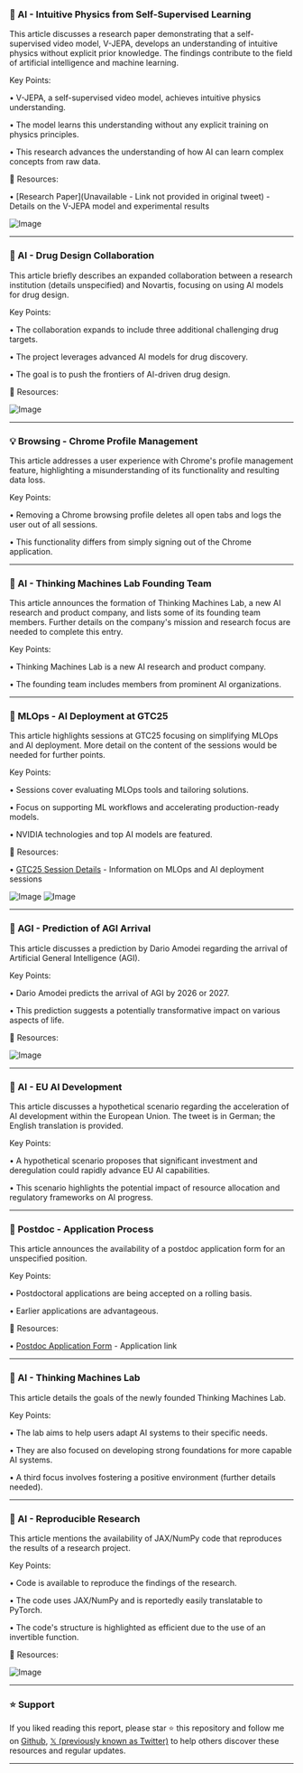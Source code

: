 ### 🤖 AI - Intuitive Physics from Self-Supervised Learning

This article discusses a research paper demonstrating that a self-supervised video model, V-JEPA, develops an understanding of intuitive physics without explicit prior knowledge.  The findings contribute to the field of artificial intelligence and machine learning.

Key Points:

• V-JEPA, a self-supervised video model, achieves intuitive physics understanding.


• The model learns this understanding without any explicit training on physics principles.


• This research advances the understanding of how AI can learn complex concepts from raw data.



🔗 Resources:

• [Research Paper](Unavailable -  Link not provided in original tweet) -  Details on the V-JEPA model and experimental results

![Image](https://pbs.twimg.com/media/GkFTFGpXEAomwtT?format=jpg&name=small)


---

### 🚀 AI - Drug Design Collaboration

This article briefly describes an expanded collaboration between a research institution (details unspecified) and Novartis, focusing on using AI models for drug design.

Key Points:

• The collaboration expands to include three additional challenging drug targets.


•  The project leverages advanced AI models for drug discovery.


• The goal is to push the frontiers of AI-driven drug design.



🔗 Resources:

![Image](https://pbs.twimg.com/media/GkEW00sXsAAqwoJ?format=jpg&name=small)


---

### 💡 Browsing - Chrome Profile Management

This article addresses a user experience with Chrome's profile management feature, highlighting a misunderstanding of its functionality and resulting data loss.

Key Points:

• Removing a Chrome browsing profile deletes all open tabs and logs the user out of all sessions.


• This functionality differs from simply signing out of the Chrome application.



---

### 🤖 AI - Thinking Machines Lab Founding Team

This article announces the formation of Thinking Machines Lab, a new AI research and product company, and lists some of its founding team members.  Further details on the company's mission and research focus are needed to complete this entry.

Key Points:


• Thinking Machines Lab is a new AI research and product company.


• The founding team includes members from prominent AI organizations.



---

### 🚀 MLOps - AI Deployment at GTC25

This article highlights sessions at GTC25 focusing on simplifying MLOps and AI deployment.  More detail on the content of the sessions would be needed for further points.

Key Points:

• Sessions cover evaluating MLOps tools and tailoring solutions.


•  Focus on supporting ML workflows and accelerating production-ready models.


• NVIDIA technologies and top AI models are featured.



🔗 Resources:

• [GTC25 Session Details](https://nvda.ws/4hCerpA) - Information on MLOps and AI deployment sessions


![Image](https://pbs.twimg.com/media/GkGT024XEAAMwHh?format=jpg&name=small)
![Image](https://pbs.twimg.com/media/GkGT1KoWEAE_RdE?format=jpg&name=small)


---

### 🤖 AGI - Prediction of AGI Arrival

This article discusses a prediction by Dario Amodei regarding the arrival of Artificial General Intelligence (AGI).

Key Points:

• Dario Amodei predicts the arrival of AGI by 2026 or 2027.


• This prediction suggests a potentially transformative impact on various aspects of life.



🔗 Resources:

![Image](https://pbs.twimg.com/ext_tw_video_thumb/1891934617340440576/pu/img/OB7PU5BhYiBoafJl.jpg)


---

### 🤖 AI -  EU AI Development

This article discusses a hypothetical scenario regarding the acceleration of AI development within the European Union.  The tweet is in German; the English translation is provided.

Key Points:

• A hypothetical scenario proposes that significant investment and deregulation could rapidly advance EU AI capabilities.


• This scenario highlights the potential impact of resource allocation and regulatory frameworks on AI progress.


---

### 🤖 Postdoc - Application Process

This article announces the availability of a postdoc application form for an unspecified position.

Key Points:

• Postdoctoral applications are being accepted on a rolling basis.


•  Earlier applications are advantageous.



🔗 Resources:

• [Postdoc Application Form](https://forms.gle/tiydAChgV1wLcQxw7) - Application link


---

### 🤖 AI - Thinking Machines Lab

This article details the goals of the newly founded Thinking Machines Lab.

Key Points:

• The lab aims to help users adapt AI systems to their specific needs.


•  They are also focused on developing strong foundations for more capable AI systems.


•  A third focus involves fostering a positive environment (further details needed).



---

### 🤖 AI - Reproducible Research

This article mentions the availability of JAX/NumPy code that reproduces the results of a research project.

Key Points:

• Code is available to reproduce the findings of the research.


• The code uses JAX/NumPy and is reportedly easily translatable to PyTorch.


• The code's structure is highlighted as efficient due to the use of an invertible function.


🔗 Resources:

![Image](https://pbs.twimg.com/media/GkFyDLWa4AAqkXI?format=jpg&name=small)


---

### ⭐️ Support

If you liked reading this report, please star ⭐️ this repository and follow me on [Github](https://github.com/Drix10), [𝕏 (previously known as Twitter)](https://x.com/DRIX_10_) to help others discover these resources and regular updates.

---